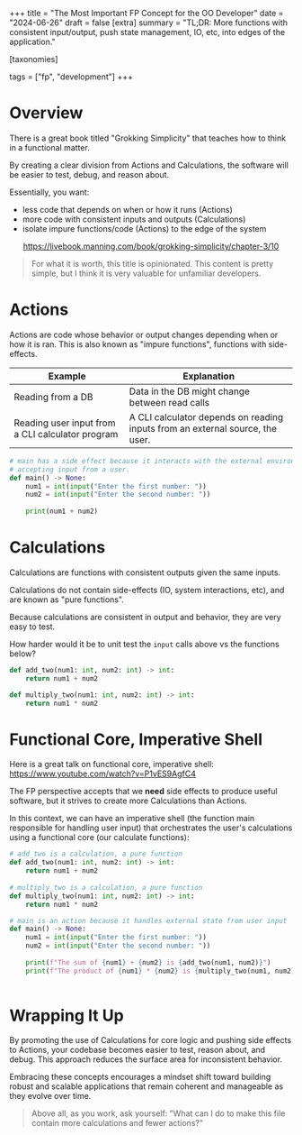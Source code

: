 +++
title = "The Most Important FP Concept for the OO Developer"
date = "2024-06-26"
draft = false
[extra]
summary = "TL;DR: More functions with consistent input/output, push state management, IO, etc, into edges of the application."

[taxonomies]

tags = ["fp", "development"]
+++


# Overview
There is a great book titled "Grokking Simplicity" that teaches how to think in a functional matter. 

By creating a clear division from Actions and Calculations, the software will be easier to test, debug, and reason about.

Essentially, you want:

- less code that depends on when or how it runs (Actions)
- more code with consistent inputs and outputs (Calculations)
- isolate impure functions/code (Actions) to the edge of the system



<center><a href="https://livebook.manning.com/book/grokking-simplicity/chapter-3/10"><p>https://livebook.manning.com/book/grokking-simplicity/chapter-3/10</p></a></center>

> For what it is worth, this title is opinionated. This content is pretty simple, but I think it is very valuable for unfamiliar developers.


# Actions
Actions are code whose behavior or output changes depending when or how it is ran. This is also known as "impure functions", functions with side-effects.

| Example                               | Explanation                                                                                                     |
|---------------------------------------|-----------------------------------------------------------------------------------------------------------------|
| Reading from a DB                     | Data in the DB might change between read calls |
| Reading user input from a CLI calculator program | A CLI calculator depends on reading inputs from an external source, the user.                                                                                                               |

```py
# main has a side effect because it interacts with the external environment,
# accepting input from a user.
def main() -> None:
	num1 = int(input("Enter the first number: "))
	num2 = int(input("Enter the second number: "))
	
	print(num1 + num2)
```

# Calculations
Calculations are functions with consistent outputs given the same inputs.

Calculations do not contain side-effects (IO, system interactions, etc), and are known as "pure functions".

Because calculations are consistent in output and behavior, they are very easy to test. 

How harder would it be to unit test the `input` calls above vs the functions below?

```py
def add_two(num1: int, num2: int) -> int:
	return num1 + num2

def multiply_two(num1: int, num2: int) -> int:
	return num1 * num2
```
# Functional Core, Imperative Shell
Here is a great talk on functional core, imperative shell: <a href="https://www.youtube.com/watch?v=P1vES9AgfC4"> https://www.youtube.com/watch?v=P1vES9AgfC4 </a> 

The FP perspective accepts that we **need** side effects to produce useful software, but it strives to create more Calculations than Actions.

In this context, we can have an imperative shell (the function main responsible for handling user input) that orchestrates the user's calculations using a functional core (our calculate functions):

```py
# add_two is a calculation, a pure function
def add_two(num1: int, num2: int) -> int:
	return num1 + num2
	
# multiply_two is a calculation, a pure function
def multiply_two(num1: int, num2: int) -> int:
	return num1 * num2

# main is an action because it handles external state from user input
def main() -> None:
	num1 = int(input("Enter the first number: "))
	num2 = int(input("Enter the second number: "))
	
    print(f"The sum of {num1} + {num2} is {add_two(num1, num2)}")
    print(f"The product of {num1} * {num2} is {multiply_two(num1, num2)}")
		
```

# Wrapping It Up
By promoting the use of Calculations for core logic and pushing side effects to Actions, your codebase becomes easier to test, reason about, and debug. This approach reduces the surface area for inconsistent behavior.

Embracing these concepts encourages a mindset shift toward building robust and scalable applications that remain coherent and manageable as they evolve over time.

> Above all, as you work, ask yourself: "What can I do to make this file contain more calculations and fewer actions?"
